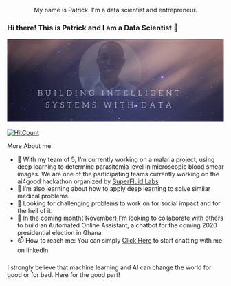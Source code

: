 <div align="center">

My name is Patrick. I'm a data scientist and entrepreneur.

</div>


### Hi there! This is Patrick and I am a Data Scientist 👋

![alt text](self.png)


[![HitCount](http://hits.dwyl.com/PatrickAttankurugu/PatrickAttankurugu.svg)](http://hits.dwyl.com/PatrickAttankurugu/PatrickAttankurugu)


More About me:

- 🔭 With my team of 5, I’m currently working on a malaria project, using deep learning to determine parasitemia level in microscopic blood smear images. We are one of the participating teams currently working on the ai4good hackathon organized by [SuperFluid Labs](https://superfluid.io/ai-commons/)
- 🌱 I’m also learning about how to apply deep learning to solve similar medical problems.
- 🌋 Looking for challenging problems to work on for social impact and for the hell of it.
- 👯 In the coming month( November),I’m looking to collaborate with others to build an Automated Online Assistant, a chatbot for the coming 2020 presidential election in Ghana
- 📫 How to reach me: You can simply [Click Here](https://www.linkedin.com/in/patrickattankurugu1/) to start chatting with me on linkedIn


###

I strongly believe that machine learning and AI can change the world for good or for bad. Here for the good part!

